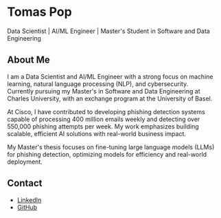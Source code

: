 # Tomas Pop

Data Scientist | AI/ML Engineer | Master's Student in Software and Data Engineering

## About Me

I am a Data Scientist and AI/ML Engineer with a strong focus on machine learning, natural language processing (NLP), and cybersecurity.  
Currently pursuing my Master's in Software and Data Engineering at Charles University, with an exchange program at the University of Basel.

At Cisco, I have contributed to developing phishing detection systems capable of processing 400 million emails weekly and detecting over 550,000 phishing attempts per week. My work emphasizes building scalable, efficient AI solutions with real-world business impact.

My Master's thesis focuses on fine-tuning large language models (LLMs) for phishing detection, optimizing models for efficiency and real-world deployment.

<!--## GitHub Stats
-->

<!--
[![Tomas's GitHub stats](https://github-readme-stats.vercel.app/api?username=poptomas&show_icons=true&theme=default)](https://github.com/anuraghazra/github-readme-stats)
-->

## Contact

- [LinkedIn](https://www.linkedin.com/in/tomas-pop) <!-- Corrected from CV -->
- [GitHub](https://github.com/poptomas)

